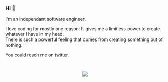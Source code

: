 ### Hi 👋

I'm an independant software engineer.

I love coding for mostly one reason: It gives me a limitless power to create whatever I have in my head. <br>
There is such a powerful feeling that comes from creating something out of nothing.
        
You could reach me on [twitter](https://twitter.com/kooparse).

</br>

<p align="center">
 <img src="https://media.giphy.com/media/7bEpr3NIPNY0E/giphy.gif" />
</p>

